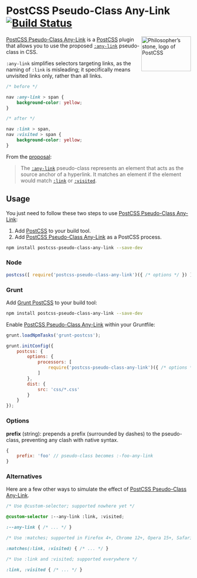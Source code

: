 # PostCSS Pseudo-Class Any-Link [![Build Status][ci-img]][ci]

<img align="right" width="135" height="95" src="http://postcss.github.io/postcss/logo-leftp.png" title="Philosopher’s stone, logo of PostCSS">

[PostCSS Pseudo-Class Any-Link] is a [PostCSS] plugin that allows you to use the proposed [`:any-link`] pseudo-class in CSS.

`:any-link` simplifies selectors targeting links, as the naming of `:link` is misleading; it specifically means unvisited links only, rather than all links.

```css
/* before */

nav :any-link > span {
	background-color: yellow;
}

/* after */

nav :link > span,
nav :visited > span {
	background-color: yellow;
}
```

From the [proposal]:

> The [`:any-link`] pseudo-class represents an element that acts as the source anchor of a hyperlink. It matches an element if the element would match [`:link`] or [`:visited`].

## Usage

You just need to follow these two steps to use [PostCSS Pseudo-Class Any-Link]:

1. Add [PostCSS] to your build tool.
2. Add [PostCSS Pseudo-Class Any-Link] as a PostCSS process.

```sh
npm install postcss-pseudo-class-any-link --save-dev
```

### Node

```js
postcss([ require('postcss-pseudo-class-any-link')({ /* options */ }) ])
```

### Grunt

Add [Grunt PostCSS] to your build tool:

```sh
npm install postcss-pseudo-class-any-link --save-dev
```

Enable [PostCSS Pseudo-Class Any-Link] within your Gruntfile:

```js
grunt.loadNpmTasks('grunt-postcss');

grunt.initConfig({
	postcss: {
		options: {
			processors: [
				require('postcss-pseudo-class-any-link')({ /* options */ })
			]
		},
		dist: {
			src: 'css/*.css'
		}
	}
});
```

### Options

**prefix** (string): prepends a prefix (surrounded by dashes) to the pseudo-class, preventing any clash with native syntax.

```js
{
	prefix: 'foo' // pseudo-class becomes :-foo-any-link
}
```

### Alternatives

Here are a few other ways to simulate the effect of [PostCSS Pseudo-Class Any-Link].

```css
/* Use @custom-selector; supported nowhere yet */

@custom-selector :--any-link :link, :visited;

:--any-link { /* ... */ }

/* Use :matches; supported in Firefox 4+, Chrome 12+, Opera 15+, Safari 5.1+ */

:matches(:link, :visited) { /* ... */ }

/* Use :link and :visited; supported everywhere */

:link, :visited { /* ... */ }
```

[`:any-link`]: http://http://dev.w3.org/csswg/selectors/#any-link-pseudo
[`:link`]: http://dev.w3.org/csswg/selectors/#link-pseudo
[`:visited`]: http://dev.w3.org/csswg/selectors/#visited-pseudo
[ci]: https://travis-ci.org/jonathantneal/postcss-pseudo-class-any-link
[ci-img]: https://travis-ci.org/jonathantneal/postcss-pseudo-class-any-link.svg
[Grunt PostCSS]: https://github.com/nDmitry/grunt-postcss
[PostCSS]: https://github.com/postcss/postcss
[PostCSS Pseudo-Class Any-Link]: https://github.com/jonathantneal/postcss-pseudo-class-any-link
[proposal]: http://dev.w3.org/csswg/selectors/

